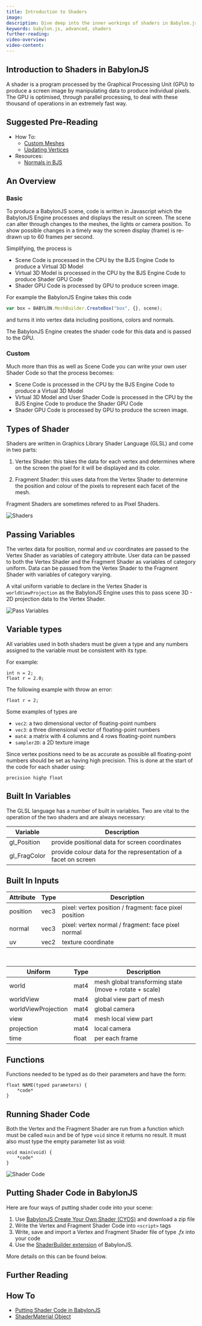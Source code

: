 ```yaml
---
title: Introduction to Shaders
image:
description: Dive deep into the inner workings of shaders in Babylon.js.
keywords: babylon.js, advanced, shaders
further-reading:
video-overview:
video-content:
---
```


## Introduction to Shaders in BabylonJS

A shader is a program processed by the Graphical Processing Unit (GPU) to produce a screen image by manipulating data to
produce individual pixels. The GPU is optimised, through parallel processing, to deal with these thousand of operations
in an extremely fast way.

## Suggested Pre-Reading

-   How To:
    -   [Custom Meshes](/divingDeeper/mesh/creation/custom/custom)
    -   [Updating Vertices](/divingDeeper/mesh/creation/custom/updatingVertices)
-   Resources:
    -   [Normals in BJS](/divingDeeper/mesh/creation/custom/vertexNormals)

## An Overview

### Basic

To produce a BabylonJS scene, code is written in Javascript which the BabylonJS Engine processes and displays the result on screen.
The scene can alter through changes to the meshes, the lights or camera position. To show possible changes in a timely way the screen
display (frame) is re-drawn up to 60 frames per second.

Simplifying, the process is

-   Scene Code is processed in the CPU by the BJS Engine Code to produce a Virtual 3D Model
-   Virtual 3D Model is processed in the CPU by the BJS Engine Code to produce Shader GPU Code
-   Shader GPU Code is processed by GPU to produce screen image.

For example the BabylonJS Engine takes this code

```javascript
var box = BABYLON.MeshBuilder.CreateBox("box", {}, scene);
```

and turns it into vertex data including positions, colors and normals.

The BabylonJS Engine creates the shader code for this data and is passed to the GPU.

### Custom

Much more than this as well as Scene Code you can write your own user Shader Code so that
the process becomes:

-   Scene Code is processed in the CPU by the BJS Engine Code to produce a Virtual 3D Model
-   Virtual 3D Model and User Shader Code is processed in the CPU by the BJS Engine Code to produce the Shader GPU Code
-   Shader GPU Code is processed by GPU to produce the screen image.

## Types of Shader

Shaders are written in Graphics Library Shader Language (GLSL) and come in two parts:

1. Vertex Shader: this takes the data for each vertex and determines where on the screen the pixel for it will be displayed and its color.

2. Fragment Shader: this uses data from the Vertex Shader to determine the position and colour of the pixels to represent each facet of the mesh.

Fragment Shaders are sometimes refered to as Pixel Shaders.

![Shaders](/img/how_to/Shaders/shade1.jpg)

## Passing Variables

The vertex data for position, normal and uv coordinates are passed to the Vertex Shader as variables of category attribute.
User data can be passed to both the Vertex Shader and the Fragment Shader as variables of category uniform.
Data can be passed from the Vertex Shader to the Fragment Shader with variables of category varying.

A vital uniform variable to declare in the Vertex Shader is `worldViewProjection` as the BabylonJS Engine uses this to
pass scene 3D - 2D projection data to the Vertex Shader.

![Pass Variables](/img/how_to/Shaders/shade2.jpg)

## Variable types

All variables used in both shaders must be given a type and any numbers assigned to the variable must be consistent with its type.

For example:

```
int n = 2;
float r = 2.0;
```

The following example with throw an error:

```
float r = 2;
```

Some examples of types are

-   `vec2`: a two dimensional vector of floating-point numbers
-   `vec3`: a three dimensional vector of floating-point numbers
-   `mat4`: a matrix with 4 columns and 4 rows floating-point numbers
-   `sampler2D`: a 2D texture image

Since vertex positions need to be as accurate as possible all floating-point numbers should be set as having high precision.
This is done at the start of the code for each shader using:

```
precision highp float
```

## Built In Variables

The GLSL language has a number of built in variables. Two are vital to the operation of the two shaders and are always necessary:

| Variable     | Description                                                     |
| ------------ | --------------------------------------------------------------- |
| gl_Position  | provide positional data for screen coordinates                  |
| gl_FragColor | provide colour data for the representation of a facet on screen |

## Built In Inputs

| Attribute | Type | Description                                            |
| --------- | ---- | ------------------------------------------------------ |
| position  | vec3 | pixel: vertex position / fragment: face pixel position |
| normal    | vec3 | pixel: vertex normal / fragment: face pixel normal     |
| uv        | vec2 | texture coordinate                                     |

&nbsp;

| Uniform             | Type  | Description                                            |
| ------------------- | ----- | ------------------------------------------------------ |
| world               | mat4  | mesh global transforming state (move + rotate + scale) |
| worldView           | mat4  | global view part of mesh                               |
| worldViewProjection | mat4  | global camera                                          |
| view                | mat4  | mesh local view part                                   |
| projection          | mat4  | local camera                                           |
| time                | float | per each frame                                         |

## Functions

Functions needed to be typed as do their parameters and have the form:

```
float NAME(typed parameters) {
	*code*
}
```

## Running Shader Code

Both the Vertex and the Fragment Shader are run from a function which must be called `main` and be of type `void` since it returns
no result. It must also must type the empty parameter list as void:

```
void main(void) {
	*code*
}
```

![Shader Code](/img/how_to/Shaders/shade3.jpg)

## Putting Shader Code in BabylonJS

Here are four ways of putting shader code into your scene:

1. Use [BabylonJS Create Your Own Shader (CYOS)](https://www.babylonjs.com/cyos/) and download a zip file
2. Write the Vertex and Fragment Shader Code into `<script>` tags
3. Write, save and import a Vertex and Fragment Shader file of type _.fx_ into your code
4. Use the [ShaderBuilder extension](https://github.com/BabylonJS/Extensions/tree/master/ShaderBuilder) of BabylonJS.

More details on this can be found below.

## Further Reading

## How To

-   [Putting Shader Code in BabylonJS](/advanced_topics/introToShaders/shaderCodeInBjs)
-   [ShaderMaterial Object](/advanced_topics/introToShaders/shaderMaterial)
